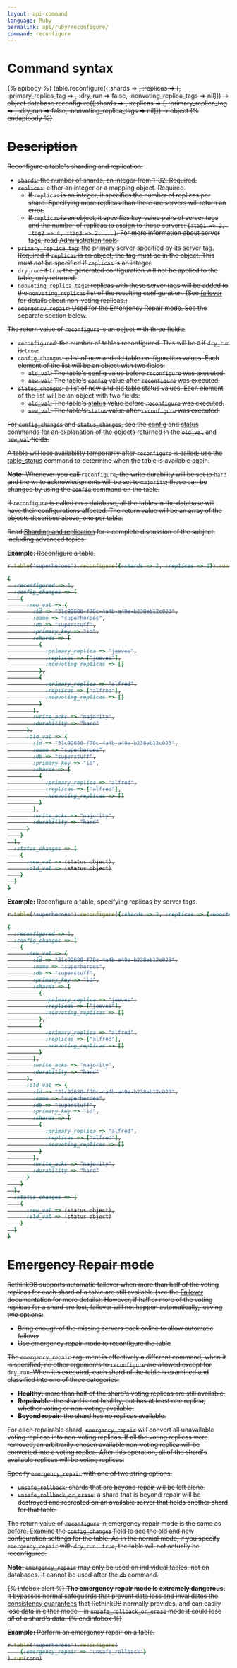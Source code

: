 ```yaml
---
layout: api-command
language: Ruby
permalink: api/ruby/reconfigure/
command: reconfigure
---
```

# Command syntax #

{% apibody %}
table.reconfigure({:shards => <s>, :replicas => <r>[, :primary_replica_tag => <t>, :dry_run => false, :nonvoting_replica_tags => nil]}) &rarr; object
database.reconfigure({:shards => <s>, :replicas => <r>[, :primary_replica_tag => <t>, :dry_run => false, :nonvoting_replica_tags => nil]}) &rarr; object
{% endapibody %}

# Description #

Reconfigure a table's sharding and replication.

* `shards`: the number of shards, an integer from 1-32. Required.
* `replicas`: either an integer or a mapping object. Required.
    * If `replicas` is an integer, it specifies the number of replicas per shard. Specifying more replicas than there are servers will return an error.
    * If `replicas` is an object, it specifies key-value pairs of server tags and the number of replicas to assign to those servers: `{:tag1 => 2, :tag2 => 4, :tag3 => 2, ...}`. For more information about server tags, read [Administration tools](/docs/administration-tools/).
* `primary_replica_tag`: the primary server specified by its server tag. Required if `replicas` is an object; the tag must be in the object. This must *not* be specified if `replicas` is an integer.
* `dry_run`: if `true` the generated configuration will not be applied to the table, only returned.
* `nonvoting_replica_tags`: replicas with these server tags will be added to the `nonvoting_replicas` list of the resulting configuration. (See [failover](/docs/failover) for details about non-voting replicas.)
* `emergency_repair`: Used for the Emergency Repair mode. See the separate section below.

The return value of `reconfigure` is an object with three fields:

* `reconfigured`: the number of tables reconfigured. This will be `0` if `dry_run` is `true`.
* `config_changes`: a list of new and old table configuration values. Each element of the list will be an object with two fields:
    * `old_val`: The table's [config](/api/ruby/config) value before `reconfigure` was executed. 
    * `new_val`: The table's `config` value after `reconfigure` was executed.
* `status_changes`: a list of new and old table status values. Each element of the list will be an object with two fields:
    * `old_val`: The table's [status](/api/ruby/status) value before `reconfigure` was executed. 
    * `new_val`: The table's `status` value after `reconfigure` was executed.

For `config_changes` and `status_changes`, see the [config](/api/ruby/config) and [status](/api/ruby/status) commands for an explanation of the objects returned in the `old_val` and `new_val` fields.

A table will lose availability temporarily after `reconfigure` is called; use the [table_status](/api/ruby/table_status) command to determine when the table is available again.

**Note:** Whenever you call `reconfigure`, the write durability will be set to `hard` and the write acknowledgments will be set to `majority`; these can be changed by using the `config` command on the table.

If `reconfigure` is called on a database, all the tables in the database will have their configurations affected. The return value will be an array of the objects described above, one per table.

Read [Sharding and replication](/docs/sharding-and-replication/) for a complete discussion of the subject, including advanced topics.

__Example:__ Reconfigure a table.

```rb
r.table('superheroes').reconfigure({:shards => 2, :replicas => 1}).run(conn)

{
  :reconfigured => 1,
  :config_changes => [
    {
      :new_val => {
        :id => "31c92680-f70c-4a4b-a49e-b238eb12c023",
        :name => "superheroes",
        :db => "superstuff",
        :primary_key => "id",
        :shards => [
          {
            :primary_replica => "jeeves",
            :replicas => ["jeeves"],
            :nonvoting_replicas => []
          },
          {
            :primary_replica => "alfred",
            :replicas => ["alfred"],
            :nonvoting_replicas => []
          }
        ],
        :write_acks => "majority",
        :durability => "hard"
      },
      :old_val => {
        :id => "31c92680-f70c-4a4b-a49e-b238eb12c023",
        :name => "superheroes",
        :db => "superstuff",
        :primary_key => "id",
        :shards => [
          {
            :primary_replica => "alfred",
            :replicas => ["alfred"],
            :nonvoting_replicas => []
          }
        ],
        :write_acks => "majority",
        :durability => "hard"
      }
    }
  ],
  :status_changes => [
    {
      :new_val => (status object),
      :old_val => (status object)
    }
  ]
}
```

__Example:__ Reconfigure a table, specifying replicas by server tags.

```rb
r.table('superheroes').reconfigure({:shards => 2, :replicas => {:wooster => 1, :wayne => 1}, :primary_replica_tag => 'wooster'}).run(conn)

{
  :reconfigured => 1,
  :config_changes => [
    {
      :new_val => {
        :id => "31c92680-f70c-4a4b-a49e-b238eb12c023",
        :name => "superheroes",
        :db => "superstuff",
        :primary_key => "id",
        :shards => [
          {
            :primary_replica => "jeeves",
            :replicas => ["jeeves"],
            :nonvoting_replicas => []
          },
          {
            :primary_replica => "alfred",
            :replicas => ["alfred"],
            :nonvoting_replicas => []
          }
        ],
        :write_acks => "majority",
        :durability => "hard"
      },
      :old_val => {
        :id => "31c92680-f70c-4a4b-a49e-b238eb12c023",
        :name => "superheroes",
        :db => "superstuff",
        :primary_key => "id",
        :shards => [
          {
            :primary_replica => "alfred",
            :replicas => ["alfred"],
            :nonvoting_replicas => []
          }
        ],
        :write_acks => "majority",
        :durability => "hard"
      }
    }
  ],
  :status_changes => [
    {
      :new_val => (status object),
      :old_val => (status object)
    }
  ]
}
```

# Emergency Repair mode #

RethinkDB supports automatic failover when more than half of the voting replicas for each shard of a table are still available (see the [Failover][fail] documentation for more details). However, if half or more of the voting replicas for a shard are lost, failover will not happen automatically, leaving two options:

[fail]: /docs/failover/

* Bring enough of the missing servers back online to allow automatic failover
* Use emergency repair mode to reconfigure the table

The `emergency_repair` argument is effectively a different command; when it is specified, no other arguments to `reconfigure` are allowed except for `dry_run`. When it's executed, each shard of the table is examined and classified into one of three categories:

* **Healthy:** more than half of the shard's voting replicas are still available.
* **Repairable:** the shard is not healthy, but has at least one replica, whether voting or non-voting, available.
* **Beyond repair:** the shard has no replicas available.

For each repairable shard, `emergency_repair` will convert all unavailable voting replicas into non-voting replicas. If all the voting replicas were removed, an arbitrarily-chosen available non-voting replica will be converted into a voting replica. After this operation, all of the shard's available replicas will be voting replicas.

Specify `emergency_repair` with one of two string options:

* `unsafe_rollback`: shards that are beyond repair will be left alone.
* `unsafe_rollback_or_erase`: a shard that is beyond repair will be destroyed and recreated on an available server that holds another shard for that table.

The return value of `reconfigure` in emergency repair mode is the same as before. Examine the `config_changes` field to see the old and new configuration settings for the table. As in the normal mode, if you specify `emergency_repair` with `dry_run: true`, the table will not actually be reconfigured.

__Note:__ `emergency_repair` may only be used on individual tables, not on databases. It cannot be used after the `db` command.

{% infobox alert %}
**The emergency repair mode is extremely dangerous.** It bypasses normal safeguards that prevent data loss and invalidates the [consistency guarantees](/docs/consistency/) that RethinkDB normally provides, and can easily lose data in either mode&mdash;in `unsafe_rollback_or_erase` mode it could lose *all* of a shard's data.
{% endinfobox %}

__Example:__ Perform an emergency repair on a table.

```rb
r.table('superheroes').reconfigure(
    {:emergency_repair => 'unsafe_rollback'}
).run(conn)
```
